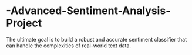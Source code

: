 # -Advanced-Sentiment-Analysis-Project
The ultimate goal is to build a robust and accurate sentiment classifier that can handle the complexities of real-world text data.

